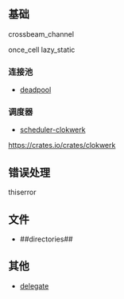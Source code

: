 
## 基础

crossbeam_channel

once_cell lazy_static


### 连接池
- [deadpool](https://crates.io/crates/deadpool)

### 调度器
-   [scheduler-clokwerk](https://docs.rs/clokwerk/latest/clokwerk/)

https://crates.io/crates/clokwerk


## 错误处理 

thiserror

## 文件

- ##directories##

## 其他

+ [delegate](https://crates.io/crates/delegate)